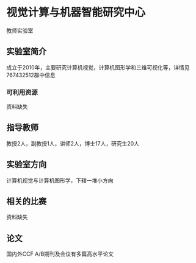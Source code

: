 # 视觉计算与机器智能研究中心
<div class="badges">
<span class="badge tea-lab-badge">教师实验室</span>
</div>

## 实验室简介

成立于2010年，主要研究计算机视觉，计算机图形学和三维可视化等，详情见767432512群中信息

### 可利用资源

资料缺失

## 指导教师

教授2人，副教授1人，讲师2人，博士17人，研究生20人

## 实验室方向

计算机视觉与计算机图形学，下辖一堆小方向

## 相关的比赛

资料缺失

## 论文

国内外CCF A/B期刊及会议有多篇高水平论文